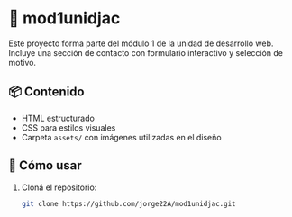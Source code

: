 # 🧾 mod1unidjac

Este proyecto forma parte del módulo 1 de la unidad de desarrollo web. Incluye una sección de contacto con formulario interactivo y selección de motivo.

## 📦 Contenido

- HTML estructurado
- CSS para estilos visuales
- Carpeta `assets/` con imágenes utilizadas en el diseño

## 🚀 Cómo usar

1. Cloná el repositorio:
   ```bash
   git clone https://github.com/jorge22A/mod1unidjac.git
